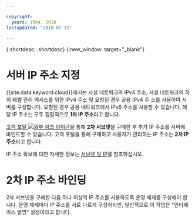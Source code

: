 ```yaml
---

copyright:
  years: 1994, 2018
lastupdated: "2018-07-31"

---
```


{:shortdesc: .shortdesc}
{:new_window: target="_blank"}

# 서버 IP 주소 지정

{{site.data.keyword.cloud}}에서는 사설 네트워크의 IPv4 주소,
사설 네트워크의 하위 레벨 관리 액세스를 위한 IPv4 주소 및 요청된 경우
공용 IPv4 주 소를 사용하여 서버를 구성합니다.
요청된 경우 공용 네트워크에서 IPv6 주소를 사용할 수 있습니다. 해당 IP 주소는 모두
집합적으로 **1차 IP 주소**라고 합니다.

[고객 포털
![외부 링크 아이콘](../../icons/launch-glyph.svg "외부 링크 아이콘")](https://control.softlayer.com)을 통해 **2차 서브넷**을 구매한 후 추가 IP 주소를 서버에 바인드할 수 있습니다. 고객 포털을 통해 구매하고 사용자가 관리하는
IP 주소는 **2차 IP 주소**라고 합니다.

IP 주소 확보에 대한 자세한 정보는 [서브넷 및 IP](https://console.bluemix.net/docs/infrastructure/subnets/)를 참조하십시오.


# 2차 IP 주소 바인딩

2차 서브넷을 구매한 다음 하나 이상의 IP 주소를 사용하도록
운영 체제를 구성해야 합니다. 운영 체제마다 IP 주소를 서로 다르게 구성하지만, 일반적으로 이 작업은 "인터페이스 별명" 설정이라고 합니다. 
